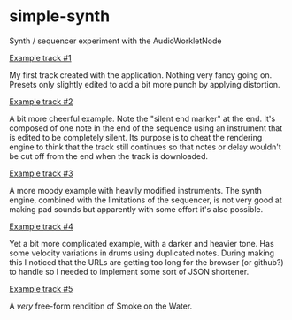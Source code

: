# simple-synth
Synth / sequencer experiment with the AudioWorkletNode

[Example track #1](https://biocommando.github.io/simple-synth/?~0120zX0.0.0,1,2.0,1,2.0,3,5.0,4,5.0,1,2,3,5.0,1,b,2,4.2,6,7.2,6,7.1,2,5,6,7.a,2,5,6,7.1,2,3,5,6,7.1,2,4,5,6,7.1,2,3,5,6,7.1,2,4,6,7,8.1,2,6,7.a,2,7,9.0,1,5.0,1,5.0,1,5.0,1,8...........Xo....o..10..o..v..10..j..o....o..10..o..v..10..j..Xc16oXbassX10....10....10....10....10....10....10....10....Xp3k0XkickX..10....10....10....10.10...10....10....10....10.10.Xn3l2XhatsX1c......1o..........1m......1j..........Xf4sfXmelody_1X1c......1o..........1r......1m..........Xf4sfXmelody_2X....10........10........10........10...10.Xr3kpXsnareX1c,1h,1o................1h,1m,1r......1f,1m,1t..........Xk4t4XchordsXo......o......10....o......o....v..10..v..Xc16oXbass_2X10....10....10....10....10..10..10..10..10.10.10.10.10.10.10.10.Xr3k0Xsnare_rollX1c,1h,1o................1h,1m,1r................Xk4t4Xchords_2X10....10....10....10....10...........10.10..10.10.Xp3k0Xkick_fillX....10........10........10....10..10..10.10..10.Xr3l2Xsnare_fillXPc0,as,ll,as,0,as,5e,u7,4o,0.f0,cl,5e,hz,5e,as,p6,ic,c8,0.k0,as,0,77,0,ll,ee,0,h9,0.p0,3p,0,0,nq,77,p6,g6,t4,0.r0,3q,0,0,zz,0,0,6u,kv,0.)

My first track created with the application. Nothing very fancy going on. Presets only slightly edited to add a bit more punch by applying distortion.

[Example track #2](https://biocommando.github.io/simple-synth/?~01151gX0,1,2.1,2,3.0,1,2,4.1,b,3,5.c,4,6,8.5,7,8,9.0,1,a,c,2,4,6.1,a,2,3,5,7.0,1,a,2,4,6.1,a,b,3,5,7.c,d......................X1c,1g,1j...1c,1g,1j...1c,1g,1j..1j,1n,1q,1v...1j,1n,1q,1v...1j,1n,1q,1v..1g,1j,1n,1q...1g,1j,1n,1q...1g,1j,1n,1q..1s,1v,1z...1s,1v,1z...1s,1v,1z..Xa4rqXchordsX1c..1c....1c....1c......1c..1c....1c....1c....1c..Xp4qoXkickX....1c........1c........1c........1c...1c.Xr4r0XsnareX1c,1g,1j...1c,1g,1j...1c,1g,1j..1j,1n,1q,1v...1j,1n,1q,1v...1j,1n,1q,1v..1i,1l,1q,1u...1i,1l,1q,1u...1i,1l,1q,1u..1g,1j,1n,1s...1g,1j,1n,1s...1g,1j,1n,1s..Xa4rqXchords_2Xo....o..o..v....v..v..s....s..s..14..s..s..s..Xd2dcXbass1Xo....o..o..v....v..v..u....u..u..14..s..s..s..Xd2dcXbass2X1c...1l...1s..........................Xh4sfXmelody1X1c...1o...1x..........1i........1s........Xh4sfXmelody2X1c........1c........1c........1c........Xn4sfXhatsX................1c....1c....1c..1c..1c..1c.1c.Xr4qoXsnare_fillX..1c....1c....1c....1c....1c....1c....1c....1c..Xn4qoXhats2X....1c........1c........1c......1c..1c.1c.1c.1c.Xr4r0XsnarefillX1c................................Xt4sfXcrashX...............................1c.Xs4qoXsilent_end_markerXPap,as,4o,b5,9c,hz,5e,8z,4o,0.d5,cy,db,1s,2v,js,hz,nd,ee,0.h0,p6,0,8z,cy,mn,e1,ot,5r,0.p0,3p,0,0,rc,7j,0,gw,tu,0.r0,3q,0,0,zz,0,0,ma,cy,0.s0,5t,0,0,zz,0,0,0,0,0.)

A bit more cheerful example. Note the "silent end marker" at the end. It's composed of one note in the end of the sequence using an instrument that is edited to be completely silent. Its purpose is to cheat the rendering engine to think that the track still continues so that notes or delay wouldn't be cut off from the end when the track is downloaded.

[Example track #3](https://biocommando.github.io/simple-synth/?~01201hX0.0.0,5,7.0,6,8.0,1,2,3,4,5.0,1,2,3,6.0,1,2,3,5,9.0,1,2,3,6,9.0,1,2,3,5,9.0,1,a,2,3,6,9.1,b,4.1,a,b.1,b,2,3,4,5,9.1,b,2,3,6,9.1,b,2,3,5,9.1,a,b,2,3,6,9.0,1,4,5,7.0,1,6,8.0,4,7.0,8.c............X10..17..1e..1a..10..17..1e..1a..10..17..1e..1a..17..10..1j..1e..Xf3kpXarpX10...10...10..10........10...10...10..10........Xq3k0XkickX....10........10........10........10....Xs3k0XclapXo......o......o..o..o......o......j....Xm16oXbassXc................................Xt18fXcrashX1j,1m,1q................................Xu4s2Xpad1X1e,1h,1o,1q................................Xu4s2Xpad2Xv,17................................Xk2g5Xpad1_layerX12,1e................................Xk3leXpad2_layerX..10....10....10....10....10....10....10....10..Xo3k0XhihatsX..........................10...10..10.Xs3k0Xclap_fillX1c..17..12..1a..10..17..1o..1m..1c..17..12..1a..17..1o..1m..1e..Xf3kpXarp2X............10....................Xi3k0XsilentXPuzz,ux,f3,9p,0,rc,7j,4o,77,0.f0,ft,0,hz,p,6u,ip,4b,7j,0.i2,8z,77,3l,3l,ss,as,0,0,0.kot,e1,bi,77,0,8z,6u,ee,2i,0.m0,eq,6h,12,2i,3l,8z,j2,5r,0.oc,77,0,0,zz,5r,0,8z,ee,0.s0,5r,0,0,0,6h,jf,ip,e1,0.)

A more moody example with heavily modified instruments. The synth engine, combined with the limitations of the sequencer, is not very good at making pad sounds but apparently with some effort it's also possible.

[Example track #4](https://biocommando.github.io/simple-synth/?~00951hX0,1.0,1.0,1,2,3.0,1,2,3.0,1,2,3,4.0,1,2,3,4.1,3,4,5,6,7,8,9.1,j,3,4,5,6,7,9.a,4,5,6,8,9.a,j,4,5,6,9.b,c,d,e,g,8.b,c,d,e,g.b,c,d,e,f,g,8.b,c,d,e,g,h.b,c,d,e,f,g,8.b,c,d,g,h,i.a,l,4,5,6,8,9.a,j,l,4,5,6,9.0,1,3,8.0,1,3.k............X10,15,1c................................Xa3k0Xpad_aX10....15....1c....1h....1c....15....10....1o....Xa3lrXpad_bX1c....1c....1c......1c..1c....1c....1c...1c.1c..1c..Xq4qoXkickX10..10..15..15..1c..1c..1h..1h..1c..1c..15..15..10..10..1o..1o..Xe3lrXmelody_pad_bX..10....10....10...10..10...10....10....10....10..Xo3kpXhihatX....10........10........10........10....Xr3k0XsnareX....10........10........10........10....Xs3k0XclapXo....o..o....o..o..o..t....t..15....10..t..o..Xl2dcXbassXo................................Xt2giXcrashX1c....1c....1c....1c....1c....1c....1c....1c..1c..Xq4qoXkick2Xo..o.o.o..o....o..o..o..o..o.o.p..o.o.o....o..o.o.Xl2dcXbass2X10,17.10,17.10,17....11,18..11,18.11,18..11,18.11,18..11,18.11,18.10,17...10,17...10,17..11,18...11,18.11,18..1j..Xf3kcXdist_gtrXo.o.o....p..p.p..p.p..p.p.o...o...o..p...p.p....Xd2dcXbass_3Xo..o....o..o..o...o..o.o.o..o.....o..o....o.o.Xq2dcXkick_3X....o,10........o,10..o.o....o.o,10......o..o,10.o.o,10.o.Xr2dcXsnare2X1c......1p..........1j......1k....1w..1p..1o..Xj4sfXleadX10,11..10..10,11..10..10,11..10..10,11..10..10,11..10..10,11..10..10,11..10..10,11..10..Xn3k0Xhihat_mlX1c......1p..........1j......1k..1p..1w.1s.1p..1o..Xj4sfXlead2X....o,10........o,10..o.o....o.o,10....o,10..o,10..o,10.o,10.o,10.o,10.Xr2dcXsnare2fillX........................o....o..o..Xt2dcXcrash_fillX...............................10.Xp3k0XsilentX10,17......10,17..11....18....10,17......10,17..10,17..10,17..10,17..10,17..Xf3k0Xdist_gtr2XPan0,rp,9p,77,2i,gw,6u,0,7w,0.d5,3l,k5,3l,38,0,cy,e1,9p,0.e0,64,6h,b5,ft,ee,89,c8,5r,0.f0,9p,6u,4o,2v,bi,0,xt,38,0.j0,nd,ip,3l,c,77,51,vn,4o,0.l0,cy,bi,12,0,a2,8m,gw,6h,0.n0,4x,0,0,zz,0,0,cy,51,0.p0,3p,0,0,ss,77,p6,0,0,0.r0,3q,0,0,zz,0,0,4b,cl,0.s0,5t,0,0,rc,9p,0,77,p6,0.t0,ll,0,0,zz,0,0,0,fg,0.)

Yet a bit more complicated example, with a darker and heavier tone. Has some velocity variations in drums using duplicated notes. During making this I noticed that the URLs are getting too long for the browser (or github?) to handle so I needed to implement some sort of JSON shortener.

[Example track #5](https://biocommando.github.io/simple-synth/?~011211X0,2,4,5.1,3,4,5.0,2,4,5.1,j,3,4.a,k,4,5,6,8.b,4,5,7,9.c,4,5,6,8.d,4,5,7,9.a,4,5,6,8.b,4,5,7,9.c,4,5,6,8.d,j,4,7,9.e,g,i,k,4,5.f,h,j,k,4.e,g,i,j,4.0,2,k,4,5.1,3,4,5.0,2,4,5.1,j,3,4.k.............Xs,z....v,12....x,14......s,z....v,12....y,15..x,14........Xf2dcXriff_1Xs,z....v,12....x,14......v,12....s,z..............Xf2dcXriff_2Xs..s..v..v..x..x..x..s..s..v..v..y..x..x..x..x..Xd2dcXbass_1Xs..s..v..v..x..x..x..v..v..s..s..s..s..s..s..s..Xd2dcXbass_2Xo........o......o..o........o......o..Xq2dcXkickX....o........o........o........o....Xr2dcXsnareXv,12..12..17....v,12..12..17....v,12..12..17....v,12..12..17....Xf2dcXverse_riff_1Xt,10..10..15....t,10..10..15....v,12..12..17....v,12..12..17....Xf2dcXverse_riff_2Xv..v..v..v..v..v..v..v..v..v..v..v..v..v..v..v..Xd2dcXverse_bass_1Xt..t..t..t..t..t..t..t..v..v..v..v..v..v..v..v..Xd2dcXverse_bass_2X17....17....15....12..15....17..............Xu2eeXvoc_verse_1X12....12....10..y....v..................Xu2dcXvoc_verse_2X17....17....15....12..15....17..12............Xu2eeXvoc_verse_1bX12....12....10..y..x..v..............t....Xu2dcXvoc_verse_2_bX10,17................y,15......v,12..........Xf2dcXchorus_riff_1Xv,12..v,12..y,15..v,12..y,15..v,12..t,10..v,12....v,12..y,15..v,12..y,15..v,12..t,10....Xf2dcXchorus_riff_2X10..10..10..10..10..10..10..10..y..y..y..v..v..v..v..v..Xd2dcXchorus_bass_1Xv..v..y..v..y..v..t..v....v..y..v..y..v..t....Xd2dcXchorus_bass_2X10................y......v..........Xu2dcXvoc_chorusX....o........o........o......o..o.o..o.Xr2dcXsnare_fillX10................................Xt3kpXcrashXPd5,3l,p6,3l,8m,as,77,0,bi,lx,5.u0,6u,af,hz,77,ll,ee,bv,fg,0,0.f0,cl,8m,af,38,7j,js,uk,3l,3l,0.q0,as,0,0,ee,gj,0,fg,wd,nq,0.r0,89,0,0,zz,0,0,gw,db,a2,0.t0,ft,0,0,zz,0,0,0,b5,0,0.)

A _very_ free-form rendition of Smoke on the Water.

